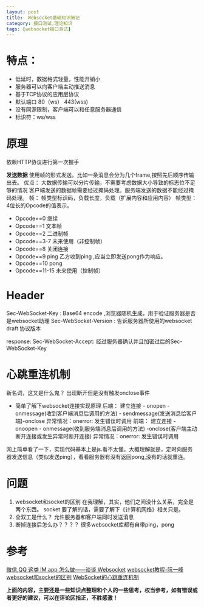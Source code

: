 ```yaml
---
layout: post
title:  Websocket基础知识简记
category: 接口测试,理论知识
tags: [websocket接口测试]
---
```


# 特点：
* 低延时，数据格式轻量，性能开销小
* 服务器可以向客户端主动推送消息
* 基于TCP协议的应用层协议
* 默认端口 80（ws） 443(wss)
* 没有同源限制，客户端可以和任意服务器通信
* 标识符：ws/wss


# 原理
依赖HTTP协议进行第一次握手

**发送数据**
使用帧的形式发送。比如一条消息会分为几个frame,按照先后顺序传输出去。
优点： 大数据传输可以分片传输，不需要考虑数据大小导致的标志位不足够的情况
客户端发送的数据帧需要经过掩码处理。服务端发送的数据不能经过掩码处理。
帧： 帧类型标识码，负载长度，负载（扩展内容和应用内容）
帧类型：4位长的Opcode的值表示。
* Opcode==0 继续
* Opcode==1 文本帧
* Opcode==2 二进制帧
* Opcode==3-7 未来使用（非控制帧）
* Opcode==8 关闭连接
* Opcode==9 ping
乙方收到ping ,应当立即发送pong作为响应。
* Opcode==10 pong
* Opcode==11-15 未来使用（控制帧）

# Header
Sec-WebSocket-Key : Base64 encode ,浏览器随机生成，用于验证服务器是否是websocket助理
Sec-WebSocket-Version : 告诉服务器所使用的websocket draft 协议版本

response:
Sec-WebSocket-Accept: 经过服务器确认并且加密过后的Sec-WebSocket-Key

# 心跳重连机制
新名词，这又是什么鬼？
出现断开但是没有触发onclose事件
* 简单了解下websocket连接实现原理
后端：
建立连接 - onopen - onmessage(收到客户端消息后调用的方法) - sendmessage(发送消息给客户端)-onclose
异常情况：onerror: 发生错误时调用
前端：
建立连接 - onoopen - onmessage(收到服务端消息后调用的方法) -onclose(客户端主动断开连接或发生异常时断开连接)
异常情况：onerror: 发生错误时调用

网上简单看了一下，实现代码基本上是js.看不太懂。大概理解就是，定时向服务器发送信息（类似发送ping），看看服务器有没有返回pong,没有的话就重连。


# 问题
1. websocket和socket的区别
在我理解，其实，他们之间没什么关系，完全是两个东西。
socket 要了解的话，需要了解下《计算机网络》相关只是。
2. 全双工是什么？
允许服务器和客户端同时发送消息
3. 断掉连接后怎么办？？？？
很多websocket库都有自带ping，pong


# 参考
[微信,QQ 这类 IM app 怎么做——谈谈 Websocket](https://halfrost.com/ios_weixin_qq_websocket/)
[websocket教程-阮一峰](http://www.ruanyifeng.com/blog/2017/05/websocket.html)
[websocket和socket的区别](https://www.jianshu.com/p/59b5594ffbb0/)
[WebSocket的心跳重连机制](https://blog.csdn.net/qq_33922980/article/details/102646295)

**上面的内容，主要还是一些知识点整理和个人的一些思考，权当参考，如有错误或者更好的建议，可以在评论区指正，不胜感激！**


[jekyll]:      http://jekyllrb.com
[jekyll-gh]:   https://github.com/jekyll/jekyll
[jekyll-help]: https://github.com/jekyll/jekyll-help
